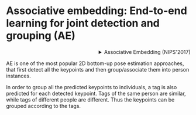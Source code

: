 # Associative embedding: End-to-end learning for joint detection and grouping (AE)

<!-- [ALGORITHM] -->

<details>
<summary align="right">Associative Embedding (NIPS'2017)</summary>

```bibtex
@inproceedings{newell2017associative,
  title={Associative embedding: End-to-end learning for joint detection and grouping},
  author={Newell, Alejandro and Huang, Zhiao and Deng, Jia},
  booktitle={Advances in neural information processing systems},
  pages={2277--2287},
  year={2017}
}
```

</details>

AE is one of the most popular 2D bottom-up pose estimation approaches, that first detect all the keypoints and
then group/associate them into person instances.

In order to group all the predicted keypoints to individuals, a tag is also predicted for each detected keypoint.
Tags of the same person are similar, while tags of different people are different. Thus the keypoints can be grouped
according to the tags.
